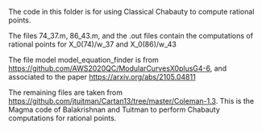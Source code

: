 The code in this folder is for using Classical Chabauty to compute rational points.

The files 74_37.m, 86_43.m, and the .out files contain the computations of rational points for X_0(74)/w_37 and X_0(86)/w_43

The file model model_equation_finder is from https://github.com/AWS2020QC/ModularCurvesX0plusG4-6, and associated to the paper https://arxiv.org/abs/2105.04811

The remaining files are taken from https://github.com/jtuitman/Cartan13/tree/master/Coleman-1.3.
This is the Magma code of Balakrishnan and Tuitman to perform Chabauty computations for rational points.
